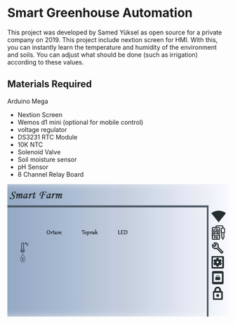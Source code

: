 # Smart Greenhouse Automation
This project was developed by Samed Yüksel as open source for a private company on 2019. This project include nextion screen for HMI. With this, you can instantly learn the temperature and humidity of the environment and soils. You can adjust what should be done (such as irrigation) according to these values.

## Materials Required
Arduino Mega
* Nextion Screen
* Wemos d1 mini (optional for mobile control)
* voltage regulator
* DS3231 RTC Module
* 10K NTC
* Solenoid Valve
* Soil moisture sensor
* pH Sensor
* 8 Channel Relay Board

![HMI](/images/menu.jpg)
